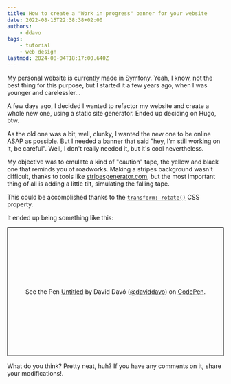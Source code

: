 ```yaml
---
title: How to create a "Work in progress" banner for your website
date: 2022-08-15T22:38:38+02:00
authors:
    - ddavo
tags:
    - tutorial
    - web design
lastmod: 2024-08-04T18:17:00.640Z
---
```


My personal website is currently made in Symfony. Yeah, I know, not the best thing for this purpose, but I started it a few years ago, when I was younger and carelessler...

A few days ago, I decided I wanted to refactor my website and create a whole new one, using a static site generator. Ended up deciding on Hugo, btw.

As the old one was a bit, well, clunky, I wanted the new one to be online ASAP as possible. But I needed a banner that said "hey, I'm still working on it, be careful". Well, I don't really needed it, but it's cool nevertheless.

My objective was to emulate a kind of "caution" tape, the yellow and black one that reminds you of roadworks. Making a stripes background wasn't difficult, thanks to tools like [stripesgenerator.com](https://stripesgenerator.com/), but the most important thing of all is adding a little tilt, simulating the falling tape.

This could be accomplished thanks to the [`transform: rotate()`](https://developer.mozilla.org/en-US/docs/Web/CSS/transform-function/rotate) CSS property.

It ended up being something like this:

<p class="codepen" data-height="300" data-default-tab="css,result" data-slug-hash="bGvQdxo" data-user="daviddavo" style="height: 300px; box-sizing: border-box; display: flex; align-items: center; justify-content: center; border: 2px solid; margin: 1em 0; padding: 1em;">
  <span>See the Pen <a href="https://codepen.io/daviddavo/pen/bGvQdxo">
  Untitled</a> by David Davó (<a href="https://codepen.io/daviddavo">@daviddavo</a>)
  on <a href="https://codepen.io">CodePen</a>.</span>
</p>
<script async src="https://cpwebassets.codepen.io/assets/embed/ei.js"></script>

What do you think? Pretty neat, huh? If you have any comments on it, share your modifications!.
